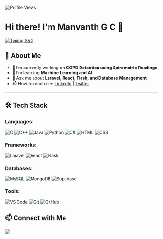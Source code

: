 ![Profile Views](https://komarev.com/ghpvc/?username=YourUsername&color=blue)

# Hi there! I'm Manvanth G C 👋

[![Typing SVG](https://readme-typing-svg.demolab.com?font=Fira+Code&pause=1000&color=F75C7E&width=435&lines=Full-Stack+Developer;AI+Enthusiast;Laravel+%7C+React+%7C+Flask+Expert)](https://git.io/typing-svg)

## 🚀 About Me
- 🔭 I’m currently working on **COPD Detection using Spirometric Readings**
- 🌱 I’m learning **Machine Learning and AI**
- 💬 Ask me about **Laravel, React, Flask, and Database Management**
- 📫 How to reach me: [LinkedIn](https://linkedin.com/in/yourprofile) | [Twitter](https://twitter.com/yourhandle)

---

## 🛠 Tech Stack

### Languages:
![C](https://img.shields.io/badge/C-00599C?style=for-the-badge&logo=c&logoColor=white)
![C++](https://img.shields.io/badge/C%2B%2B-00599C?style=for-the-badge&logo=c%2B%2B&logoColor=white)
![Java](https://img.shields.io/badge/Java-007396?style=for-the-badge&logo=java&logoColor=white)
![Python](https://img.shields.io/badge/Python-3776AB?style=for-the-badge&logo=python&logoColor=white)
![C#](https://img.shields.io/badge/C%23-239120?style=for-the-badge&logo=c-sharp&logoColor=white)
![HTML](https://img.shields.io/badge/HTML5-E34F26?style=for-the-badge&logo=html5&logoColor=white)
![CSS](https://img.shields.io/badge/CSS3-1572B6?style=for-the-badge&logo=css3&logoColor=white)

### Frameworks:
![Laravel](https://img.shields.io/badge/Laravel-FF2D20?style=for-the-badge&logo=laravel&logoColor=white)
![React](https://img.shields.io/badge/React-61DAFB?style=for-the-badge&logo=react&logoColor=black)
![Flask](https://img.shields.io/badge/Flask-000000?style=for-the-badge&logo=flask&logoColor=white)

### Databases:
![MySQL](https://img.shields.io/badge/MySQL-4479A1?style=for-the-badge&logo=mysql&logoColor=white)
![MongoDB](https://img.shields.io/badge/MongoDB-47A248?style=for-the-badge&logo=mongodb&logoColor=white)
![Supabase](https://img.shields.io/badge/Supabase-3ECF8E?style=for-the-badge&logo=supabase&logoColor=white)

### Tools:
![VS Code](https://img.shields.io/badge/VS%20Code-007ACC?style=for-the-badge&logo=visual-studio-code&logoColor=white)
![Git](https://img.shields.io/badge/Git-F05032?style=for-the-badge&logo=git&logoColor=white)
![GitHub](https://img.shields.io/badge/GitHub-181717?style=for-the-badge&logo=github&logoColor=white)



## 📫 Connect with Me
<p align="left">
  <a href="https://www.linkedin.com/in/manvanth-g-c-496b2426b?utm_source=share&utm_campaign=share_via&utm_content=profile&utm_medium=android_app" target="_blank"><img src="https://img.shields.io/badge/LinkedIn-0A66C2?style=for-the-badge&logo=linkedin&logoColor=white"/></a>
</p>
